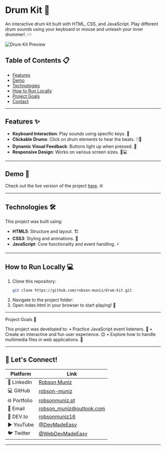 # Drum Kit 🥁

An interactive drum kit built with HTML, CSS, and JavaScript. Play different drum sounds using your keyboard or mouse and unleash your inner drummer! 🎶✨

![Drum Kit Preview](https://github.com/user-attachments/assets/137b11dc-fd03-41f9-a4c8-cbea4c50ae6b)



## Table of Contents 📋

- [Features](#features)
- [Demo](#demo)
- [Technologies](#technologies)
- [How to Run Locally](#how-to-run-locally)
- [Project Goals](#project-goals)
- [Contact](#contact)

---

## Features ✨

- **Keyboard Interaction**: Play sounds using specific keys. 🎹
- **Clickable Drums**: Click on drum elements to hear the beats. 🖱️🥁
- **Dynamic Visual Feedback**: Buttons light up when pressed. 🌟
- **Responsive Design**: Works on various screen sizes. 📱💻

---

## Demo 🚀

Check out the live version of the project [here](https://nimble-rugelach-ebe329.netlify.app). 🌐

---

## Technologies 🛠️

This project was built using:

- **HTML5**: Structure and layout. 🏗️
- **CSS3**: Styling and animations. 🎨
- **JavaScript**: Core functionality and event handling. ⚡

---

## How to Run Locally 💻

1. Clone this repository:
   ```bash
   git clone https://github.com/robson-muniz/drum-kit.git
2.	Navigate to the project folder:
3.  Open index.html in your browser to start playing! 🥁

---
Project Goals 🎯

This project was developed to:
	•	Practice JavaScript event listeners. 🔔
	•	Create an interactive and fun user experience. 😊
	•	Explore how to handle multimedia files in web applications. 🎵

 ---

 ## 🤝 Let's Connect!

| Platform | Link |
|----------|------|
| 💼 LinkedIn | [Robson Muniz](https://www.linkedin.com/in/robson-muniz/) |
| 💻 GitHub | [robson-muniz](https://github.com/robson-muniz/) |
| 🌐 Portfolio | [robsonmuniz.pt](https://www.robsonmuniz.pt) |
| 📧 Email | [robson_muniz@outlook.com](mailto:robson_muniz@outlook.com) |
| 📝 DEV.to | [robsonmuniz16](https://dev.to/robsonmuniz16) |
| ▶️ YouTube | [@DevMadeEasy](https://www.youtube.com/@DevMadeEasy) |
| 🐦 Twitter | [@WebDevMadeEasy](https://x.com/WebDevMadeEasy) |

---

 

   
